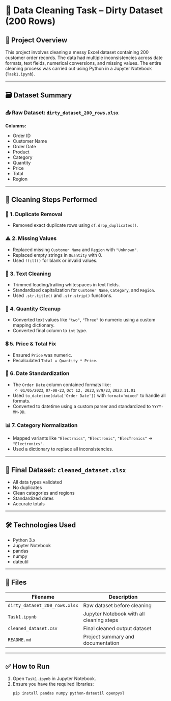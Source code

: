 # 🧹 Data Cleaning Task – Dirty Dataset (200 Rows)

## 📂 Project Overview
This project involves cleaning a messy Excel dataset containing 200 customer order records. The data had multiple inconsistencies across date formats, text fields, numerical conversions, and missing values. The entire cleaning process was carried out using Python in a Jupyter Notebook (`Task1.ipynb`).

---

## 🗃️ Dataset Summary

### 📥 Raw Dataset: `dirty_dataset_200_rows.xlsx`
**Columns:**
- Order ID
- Customer Name
- Order Date
- Product
- Category
- Quantity
- Price
- Total
- Region

---

## 🧼 Cleaning Steps Performed

### 🔁 1. Duplicate Removal
- Removed exact duplicate rows using `df.drop_duplicates()`.

### ⚠️ 2. Missing Values
- Replaced missing `Customer Name` and `Region` with `"Unknown"`.
- Replaced empty strings in `Quantity` with 0.
- Used `ffill()` for blank or invalid values.

### 🧾 3. Text Cleaning
- Trimmed leading/trailing whitespaces in text fields.
- Standardized capitalization for `Customer Name`, `Category`, and `Region`.
- Used `.str.title()` and `.str.strip()` functions.

### 🔢 4. Quantity Cleanup
- Converted text values like `"two"`, `"Three"` to numeric using a custom mapping dictionary.
- Converted final column to `int` type.

### 💲 5. Price & Total Fix
- Ensured `Price` was numeric.
- Recalculated `Total = Quantity * Price`.

### 📅 6. Date Standardization
- The `Order Date` column contained formats like:
  - `01/05/2023`, `07-08-23`, `Oct 12, 2023`, `8/9/23`, `2023.11.01`
- Used `to_datetime(data['Order Date'])` with `format='mixed'` to handle all formats.
- Converted to datetime using a custom parser and standardized to `YYYY-MM-DD`.

### 📊 7. Category Normalization
- Mapped variants like `"Electrnics"`, `"Electronic"`, `"ElecTronics"` → `"Electronics"`.
- Used a dictionary to replace all inconsistencies.

---

## 🧪 Final Dataset: `cleaned_dataset.xlsx`
- All data types validated
- No duplicates
- Clean categories and regions
- Standardized dates
- Accurate totals

---

## 🛠 Technologies Used
- Python 3.x
- Jupyter Notebook
- pandas
- numpy
- dateutil

---

## 📁 Files
| Filename              | Description                         |
|-----------------------|-------------------------------------|
| `dirty_dataset_200_rows.xlsx` | Raw dataset before cleaning      |
| `Task1.ipynb`         | Jupyter Notebook with all cleaning steps |
| `cleaned_dataset.csv`| Final cleaned output dataset         |
| `README.md`           | Project summary and documentation   |

---

## ✅ How to Run
1. Open `Task1.ipynb` in Jupyter Notebook.
2. Ensure you have the required libraries:
   ```bash
   pip install pandas numpy python-dateutil openpyxl
